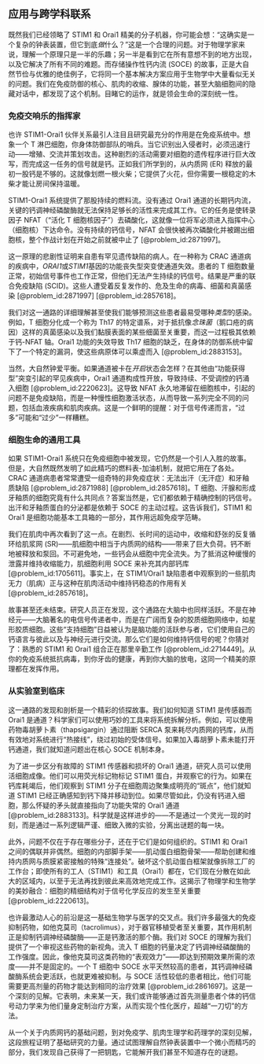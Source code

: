 ## 应用与跨学科联系

既然我们已经领略了 STIM1 和 Orai1 精美的分子机器，你可能会想：“这确实是一个复杂的钟表装置，但它到底*做*什么？”这是一个合理的问题。对于物理学家来说，理解一个原理只是一半的乐趣；另一半是看到它在所有意想不到的地方出现，以及它解决了所有不同的难题。而存储操作性钙内流 (SOCE) 的故事，正是大自然节俭与优雅的绝佳例子，它将同一个基本解决方案应用于生物学中大量看似无关的问题。我们在免疫防御的核心、肌肉的收缩、腺体的功能，甚至大脑细胞间的隐藏对话中，都发现了这个机制。目睹它的运作，就是领会生命的深刻统一性。

### 免疫交响乐的指挥家

也许 STIM1-Orai1 伙伴关系最引人注目且研究最充分的作用是在免疫系统中。想象一个 T 淋巴细胞，你身体防御部队的哨兵。当它识别出入侵者时，必须迅速行动——增殖、交流并策划攻击。这种剧烈的活动需要对细胞的遗传程序进行巨大改写，而完成这一任务的信号就是钙。正如我们所学到的，从内质网 (ER) 释放的最初一股钙是不够的。这就像划燃一根火柴；它提供了火花，但你需要一根稳定的木柴才能让房间保持温暖。

STIM1-Orai1 系统提供了那股持续的燃料流。没有通过 Orai1 通道的长期钙内流，关键的钙调神经磷酸酶就无法保持足够长的活性来完成其工作。它的任务是使转录因子 NFAT（“活化 T 细胞核因子”）去磷酸化，这就像一位将军必须进入指挥中心（细胞核）下达命令。没有持续的钙信号，NFAT 会很快被再次磷酸化并被踢出细胞核，整个作战计划在开始之前就被中止了 [@problem_id:2871997]。

这一原理的悲剧性证明来自患有罕见遗传缺陷的病人。在一种称为 CRAC 通道病的疾病中，*ORAI1*或*STIM1*基因的功能丧失型突变使通道失效。患者的 T 细胞数量正常，初始信号事件也工作正常，但他们无法产生持续的钙信号。结果是严重的联合免疫缺陷 (SCID)。这些人遭受着反复发作的、危及生命的病毒、细菌和真菌感染 [@problem_id:2871997] [@problem_id:2857618]。

我们对这一通路的详细理解甚至使我们能够预测这些患者最易受哪种*类型*的感染。例如，T 细胞分化成一个称为 Th17 的特定谱系，对于抵抗像*念珠菌*（鹅口疮的病因）这样的真菌感染以及我们黏膜表面的某些细菌至关重要，而这一过程极其依赖于钙-NFAT 轴。Orai1 功能的失效导致 Th17 细胞的缺乏，在身体的防御系统中留下了一个特定的漏洞，使这些病原体可以乘虚而入 [@problem_id:2883153]。

当然，大自然钟爱平衡。如果通道被卡在*开启*状态会怎样？在其他由“功能获得型”突变引起的罕见疾病中，Orai1 通道构成性开放，导致持续、不受调控的钙涌入细胞 [@problem_id:2220623]。这导致 NFAT 永久地滞留在细胞核中，引起的问题不是免疫缺陷，而是一种慢性细胞激活状态，从而导致一系列完全不同的问题，包括血液疾病和肌肉疾病。这是一个鲜明的提醒：对于信号传递而言，“过多”可能和“过少”一样糟糕。

### 细胞生命的通用工具

如果 STIM1-Orai1 系统只在免疫细胞中被发现，它仍然是一个引人入胜的故事。但是，大自然既然发明了如此精巧的燃料表-加油机制，就把它用在了各处。CRAC 通道病患者常常遭受一组奇特的非免疫症状：无法出汗（无汗症）和牙釉质缺陷 [@problem_id:2871988] [@problem_id:2857618]。T 细胞、汗腺和形成牙釉质的细胞究竟有什么共同点？答案当然是，它们都依赖于精确控制的钙信号。出汗和牙釉质蛋白的分泌都是依赖于 SOCE 的主动过程。这告诉我们，STIM1 和 Orai1 是细胞功能基本工具箱的一部分，其作用远超免疫学范畴。

我们在肌肉中再次看到了这一点。在剧烈、长时间的运动中，收缩和舒张的反复循环给肌浆网 (SR)——肌细胞中相当于内质网的结构——带来了巨大负荷。钙不断地被释放和泵回。不可避免地，一些钙会从细胞中完全流失。为了抵消这种缓慢的泄露并维持收缩能力，肌细胞利用 SOCE 来补充其内部钙库 [@problem_id:1705611]。事实上，在 STIM1/Orai1 缺陷患者中观察到的一些肌肉无力（肌病）正与这种在肌肉活动中维持钙稳态的作用有关 [@problem_id:2857618]。

故事甚至还未结束。研究人员正在发现，这个通路在大脑中也同样活跃。不是在神经元——大脑著名的电信号传递者中，而是在广阔而复杂的胶质细胞网络中，如星形胶质细胞。这些“支持细胞”日益被认为是脑功能的活跃参与者，它们使用自己的钙语言与彼此以及与神经元进行交流。那么它们是如何维持钙信号的呢？你猜对了：熟悉的 STIM1 和 Orai1 组合正在那里辛勤工作 [@problem_id:2714449]。从你的免疫系统抵抗病毒，到你牙齿的健康，再到你大脑的放电，这同一个精美的原理都在发挥作用。

### 从实验室到临床

这一通路的发现和剖析是一个精彩的侦探故事。我们如何知道 STIM1 是传感器而 Orai1 是通道？科学家们可以使用巧妙的工具来将系统拆解分析。例如，可以使用药物毒胡萝卜素（thapsigargin）通过阻断 SERCA 泵来耗尽内质网的钙库，从而有效地对系统进行“热接线”，绕过初始的受体信号。如果加入毒胡萝卜素未能打开钙通道，我们就知道问题出在核心 SOCE 机制本身。

为了进一步区分有故障的 STIM1 传感器和损坏的 Orai1 通道，研究人员可以使用活细胞成像。他们可以用荧光标记物标记 STIM1 蛋白，并观察它的行为。如果在钙库耗竭后，他们观察到 STIM1 分子在细胞周边聚集成明亮的“斑点”，他们就知道 STIM1 已经正确感知到钙下降并移动到位。如果尽管如此，仍没有钙进入细胞，那么怀疑的矛头就直接指向了功能失常的 Orai1 通道 [@problem_id:2883133]。科学就是这样进步的——不是通过一个灵光一现的时刻，而是通过一系列逻辑严谨、细致入微的实验，分离出谜题的每一块。

此外，问题不仅在于存在哪些分子，还在于它们是如何组织的。STIM1 和 Orai1 之间的偶联并非偶然。细胞的内部脚手架——肌动蛋白细胞骨架——帮助创建和维持内质网与质膜紧密接触的特殊“连接处”。破坏这个肌动蛋白框架就像拆除工厂的工作台；即使所有的工人（STIM1）和工具（Orai1）都在，它们现在分散在如此大的区域内，以至于无法再找到彼此来高效地完成工作。这揭示了物理学和生物学的美妙融合：细胞的精细结构对于信号化学反应的发生至关重要 [@problem_id:2220613]。

也许最激动人心的前沿是这一基础生物学与医学的交叉点。我们许多最强大的免疫抑制药物，如他克莫司（tacrolimus），对于器官移植受者至关重要，其作用机制正是抑制钙调神经磷酸酶——正是钙激活的那个酶。我们对 SOCE 的理解为我们提供了一个审视这些药物的新视角。流入 T 细胞的钙量决定了钙调神经磷酸酶的工作强度。因此，像他克莫司这类药物的“表观效力”——即达到预期效果所需的浓度——并不是固定的。一个 T 细胞中 SOCE 水平天然较高的患者，其钙调神经磷酸酶系统会更活跃，也就更难被抑制。与 SOCE 活性较低的患者相比，他们可能需要更高剂量的药物才能达到相同的治疗效果 [@problem_id:2861697]。这是一个深刻的见解。它表明，未来某一天，我们或许能够通过首先测量患者个体的钙信号动力学来为他们量身定制治疗方案，从而实现个性化医疗，超越“一刀切”的方法。

从一个关于内质网钙的基础问题，到对免疫学、肌肉生理学和药理学的深刻见解，这段旅程证明了基础研究的力量。通过试图理解自然钟表装置中一个微小而精巧的部分，我们发现自己获得了一把钥匙，它能解开我们甚至不知道存在的谜题。